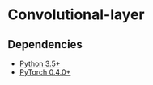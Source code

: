 # Convolutional-layer

## Dependencies
* [Python 3.5+](https://www.continuum.io/downloads)
* [PyTorch 0.4.0+](http://pytorch.org/)

